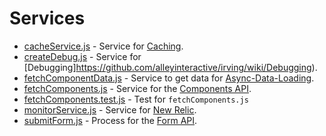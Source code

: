 # Services
* [cacheService.js](https;//github.com/alleyinteractive/irving/blob/production/services/cacheService.js) - Service for [Caching](https://github.com/alleyinteractive/irving/wiki/Caching).
* [createDebug.js](https;//github.com/alleyinteractive/irving/blob/production/services/createDebug.js) - Service for [Debugging]https://github.com/alleyinteractive/irving/wiki/Debugging).
* [fetchComponentData.js](https;//github.com/alleyinteractive/irving/blob/production/services/fetchComponentData.js) - Service to get data for [Async-Data-Loading](https://github.com/alleyinteractive/irving/wiki/https://github.com/alleyinteractive/irving/wiki/Asyc-Data-Loading).
* [fetchComponents.js](https;//github.com/alleyinteractive/irving/blob/production/services/fetchComponents.js) - Service for the [Components API](https://github.com/alleyinteractive/irving/wiki/Components-API).
* [fetchComponents.test.js](https;//github.com/alleyinteractive/irving/blob/production/services/fetchComponents.test.js) - Test for `fetchComponents.js`
* [monitorService.js](https;//github.com/alleyinteractive/irving/blob/production/services/monitorService.js) - Service for [New Relic](https://github.com/alleyinteractive/irving/wiki/New-Relic).
* [submitForm.js](https;//github.com/alleyinteractive/irving/blob/production/services/submitForm.js) - Process for the [Form API](https://github.com/alleyinteractive/irving/wiki/Form-API).
